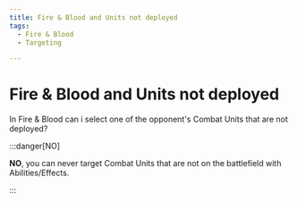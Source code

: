 ```yaml
---
title: Fire & Blood and Units not deployed
tags:
  - Fire & Blood
  - Targeting

---
```


# Fire & Blood and Units not deployed

In Fire & Blood can i select one of the opponent's Combat Units that are not deployed?

:::danger[NO]

**NO**, you can never target Combat Units that are not on the battlefield with Abilities/Effects.

:::

